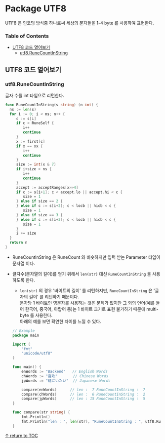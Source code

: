 # Package UTF8  
UTF8 은 인코딩 방식중 하나로써 세상의 문자들을 1-4 byte 를 사용하여 표현한다.

### Table of Contents
* [UTF8 코드 열어보기](#utf8-코드-열어보기)
  * [utf8.RuneCountInString](#utf8runecountinstring)


## UTF8 코드 열어보기

### utf8.RuneCountInString
글자 수를 int 타입으로 리턴한다.
```go
func RuneCountInString(s string) (n int) {
  ns := len(s)
  for i := 0; i < ns; n++ {
     c := s[i]
     if c < RuneSelf {
        i++
        continue
     }
     x := first[c]
     if x == xx {
        i++ 
        continue
     }
     size := int(x & 7)
     if i+size > ns {
        i++ 
        continue
     }
     accept := acceptRanges[x>>4]
     if c := s[i+1]; c < accept.lo || accept.hi < c {
        size = 1
     } else if size == 2 {
     } else if c := s[i+2]; c < locb || hicb < c {
        size = 1
     } else if size == 3 {
     } else if c := s[i+3]; c < locb || hicb < c {
        size = 1
     }
     i += size
  }
  return n
}
```
* RuneCountInString 은 RuneCount 와 비슷하지만 입력 받는 Parameter 타입이 문자열 이다. 

* 글자수(문자열의 길이)를 얻기 위해서 ```len(str)``` 대신 ```RuneCountInString``` 을 사용하도록 한다.
    * ```len(str)``` 의 경우 '바이트의 길이' 를 리턴하지만, ```RuneCountInString``` 은 '글자의 길이' 를 리턴하기 때문이다.  
   문자당 1 바이트인 영문자를 사용하는 것은 문제가 없지만 그 외의 언어(예를 들어 한국어, 중국어, 아랍어 등)는 1 바이트 크기로 표현 불가하기 때문에 multi-byte 를 사용한다.  
   아래의 예를 보면 확연한 차이를 느낄 수 있다.
    ```go
    // Example 
    package main

    import (
        "fmt"
        "unicode/utf8"
    )

    func main() {
        enWords := "Backend"   // English Words
        chWords := "喜欢"       // Chinese Words
        jpWords := "緒にいたい"  // Japanese Words

        compare(enWords)      // len :  7 RuneCountInString :  7
        compare(chWords)      // len :  6 RuneCountInString :  2
        compare(jpWords)      // len : 15 RuneCountInString :  5
    }

    func compare(str string) {
        fmt.Println()
        fmt.Println("len : ", len(str), "RuneCountInString : ", utf8.RuneCountInString(str))
    }
    ```

[↑ return to TOC](#table-of-contents)